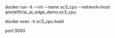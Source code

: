 docker run -it --rm --name sc3_cpu --network=host aimilefth/ai_at_edge_demo:sc3_cpu 

docker exec -ti sc3_cpu bash

port:3000
